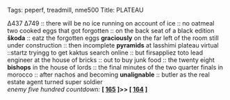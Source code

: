 Tags: peperf, treadmill, nme500
Title: PLATEAU
  
∆437 ∆749 :: there will be no ice running on account of ice :: no oatmeal two cooked eggs that got forgotten :: on the back seat of a black edition **škoda** :: eatz the forgotten eggs **graciously** on the far left of the room still under construction :: then incomplete **pyramids** at lasshimi plateau virtual ::startz tryingg to get kaktus search online :: but firsappliez toto lead engineer at the house of bricks :: out to buy junk food :: the twenty eight **bishops** in the house of lords :: the final minutes of the two quarter finals in morocco :: after nachos and becoming **unalignable** :: butler as the real estate agent turned super soldier  
_enemy five hundred countdown:_  **[ [165](https://www.allmusic.com/album/let-love-in-mw0000110001) ]>> [ [164](https://www.allmusic.com/album/neu%21-75-mw0000004289) ]**  
